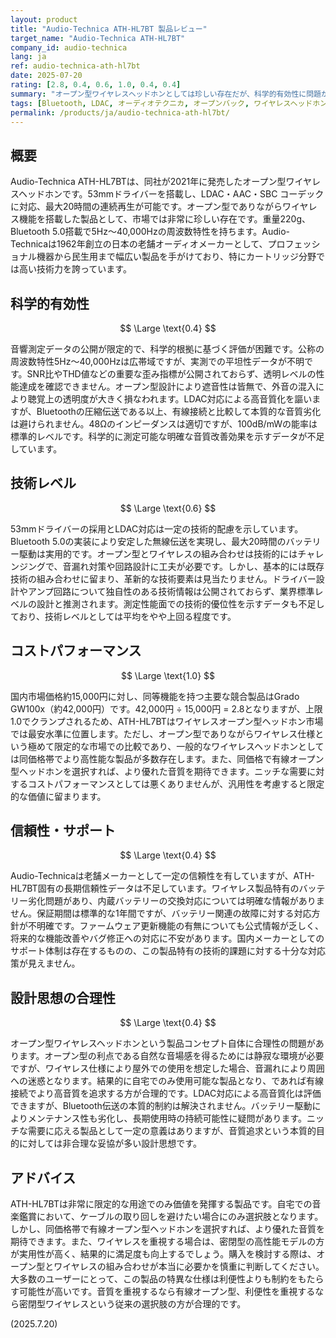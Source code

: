 ```yaml
---
layout: product
title: "Audio-Technica ATH-HL7BT 製品レビュー"
target_name: "Audio-Technica ATH-HL7BT"
company_id: audio-technica
lang: ja
ref: audio-technica-ath-hl7bt
date: 2025-07-20
rating: [2.8, 0.4, 0.6, 1.0, 0.4, 0.4]
summary: "オープン型ワイヤレスヘッドホンとしては珍しい存在だが、科学的有効性に問題があり総合的な魅力に欠ける製品"
tags: [Bluetooth, LDAC, オーディオテクニカ, オープンバック, ワイヤレスヘッドホン]
permalink: /products/ja/audio-technica-ath-hl7bt/
---
```

## 概要

Audio-Technica ATH-HL7BTは、同社が2021年に発売したオープン型ワイヤレスヘッドホンです。53mmドライバーを搭載し、LDAC・AAC・SBC コーデックに対応、最大20時間の連続再生が可能です。オープン型でありながらワイヤレス機能を搭載した製品として、市場では非常に珍しい存在です。重量220g、Bluetooth 5.0搭載で5Hz～40,000Hzの周波数特性を持ちます。Audio-Technicaは1962年創立の日本の老舗オーディオメーカーとして、プロフェッショナル機器から民生用まで幅広い製品を手がけており、特にカートリッジ分野では高い技術力を誇っています。

## 科学的有効性

$$ \Large \text{0.4} $$

音響測定データの公開が限定的で、科学的根拠に基づく評価が困難です。公称の周波数特性5Hz～40,000Hzは広帯域ですが、実測での平坦性データが不明です。SNR比やTHD値などの重要な歪み指標が公開されておらず、透明レベルの性能達成を確認できません。オープン型設計により遮音性は皆無で、外音の混入により聴覚上の透明度が大きく損なわれます。LDAC対応による高音質化を謳いますが、Bluetoothの圧縮伝送である以上、有線接続と比較して本質的な音質劣化は避けられません。48Ωのインピーダンスは適切ですが、100dB/mWの能率は標準的レベルです。科学的に測定可能な明確な音質改善効果を示すデータが不足しています。

## 技術レベル

$$ \Large \text{0.6} $$

53mmドライバーの採用とLDAC対応は一定の技術的配慮を示しています。Bluetooth 5.0の実装により安定した無線伝送を実現し、最大20時間のバッテリー駆動は実用的です。オープン型とワイヤレスの組み合わせは技術的にはチャレンジングで、音漏れ対策や回路設計に工夫が必要です。しかし、基本的には既存技術の組み合わせに留まり、革新的な技術要素は見当たりません。ドライバー設計やアンプ回路について独自性のある技術情報は公開されておらず、業界標準レベルの設計と推測されます。測定性能面での技術的優位性を示すデータも不足しており、技術レベルとしては平均をやや上回る程度です。

## コストパフォーマンス

$$ \Large \text{1.0} $$

国内市場価格約15,000円に対し、同等機能を持つ主要な競合製品はGrado GW100x（約42,000円）です。42,000円 ÷ 15,000円 = 2.8となりますが、上限1.0でクランプされるため、ATH-HL7BTはワイヤレスオープン型ヘッドホン市場では最安水準に位置します。ただし、オープン型でありながらワイヤレス仕様という極めて限定的な市場での比較であり、一般的なワイヤレスヘッドホンとしては同価格帯でより高性能な製品が多数存在します。また、同価格で有線オープン型ヘッドホンを選択すれば、より優れた音質を期待できます。ニッチな需要に対するコストパフォーマンスとしては悪くありませんが、汎用性を考慮すると限定的な価値に留まります。

## 信頼性・サポート

$$ \Large \text{0.4} $$

Audio-Technicaは老舗メーカーとして一定の信頼性を有していますが、ATH-HL7BT固有の長期信頼性データは不足しています。ワイヤレス製品特有のバッテリー劣化問題があり、内蔵バッテリーの交換対応については明確な情報がありません。保証期間は標準的な1年間ですが、バッテリー関連の故障に対する対応方針が不明確です。ファームウェア更新機能の有無についても公式情報が乏しく、将来的な機能改善やバグ修正への対応に不安があります。国内メーカーとしてのサポート体制は存在するものの、この製品特有の技術的課題に対する十分な対応策が見えません。

## 設計思想の合理性

$$ \Large \text{0.4} $$

オープン型ワイヤレスヘッドホンという製品コンセプト自体に合理性の問題があります。オープン型の利点である自然な音場感を得るためには静寂な環境が必要ですが、ワイヤレス仕様により屋外での使用を想定した場合、音漏れにより周囲への迷惑となります。結果的に自宅でのみ使用可能な製品となり、であれば有線接続でより高音質を追求する方が合理的です。LDAC対応による高音質化は評価できますが、Bluetooth伝送の本質的制約は解決されません。バッテリー駆動によりメンテナンス性も劣化し、長期使用時の持続可能性に疑問があります。ニッチな需要に応える製品として一定の意義はありますが、音質追求という本質的目的に対しては非合理な妥協が多い設計思想です。

## アドバイス

ATH-HL7BTは非常に限定的な用途でのみ価値を発揮する製品です。自宅での音楽鑑賞において、ケーブルの取り回しを避けたい場合にのみ選択肢となります。しかし、同価格帯で有線オープン型ヘッドホンを選択すれば、より優れた音質を期待できます。また、ワイヤレスを重視する場合は、密閉型の高性能モデルの方が実用性が高く、結果的に満足度も向上するでしょう。購入を検討する際は、オープン型とワイヤレスの組み合わせが本当に必要かを慎重に判断してください。大多数のユーザーにとって、この製品の特異な仕様は利便性よりも制約をもたらす可能性が高いです。音質を重視するなら有線オープン型、利便性を重視するなら密閉型ワイヤレスという従来の選択肢の方が合理的です。

(2025.7.20)